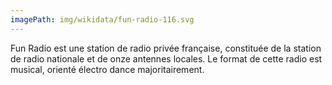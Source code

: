 ```yaml
---
imagePath: img/wikidata/fun-radio-116.svg
---
```


Fun Radio est une station de radio privée française, constituée de la station de radio nationale et de onze antennes locales. Le format de cette radio est musical, orienté électro dance majoritairement.

